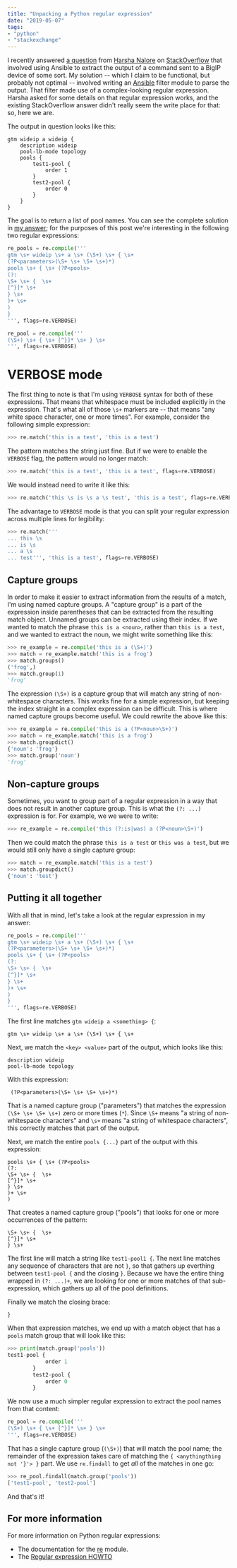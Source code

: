 ```yaml
---
title: "Unpacking a Python regular expression"
date: "2019-05-07"
tags:
- "python"
- "stackexchange"
---
```


I recently answered [a question][] from [Harsha Nalore][] on [StackOverflow][] that involved using Ansible to extract the output of a command sent to a BigIP device of some sort. My solution -- which I claim to be functional, but probably not optimal -- involved writing an [Ansible][] filter module to parse the output. That filter made use of a complex-looking regular expression. Harsha asked for some details on that regular expression works, and the existing StackOverflow answer didn't really seem the write place for that: so, here we are.

The output in question looks like this:

```
gtm wideip a wideip {
    description wideip
    pool-lb-mode topology
    pools {
        test1-pool {
            order 1
        }
        test2-pool {
            order 0
        }
    }
}
```

The goal is to return a list of pool names. You can see the complete solution in [my answer][]; for the purposes of this post we're interesting in the following two regular expressions:

```python
re_pools = re.compile('''
gtm \s+ wideip \s+ a \s+ (\S+) \s+ { \s+
(?P<parameters>(\S+ \s+ \S+ \s+)*)
pools \s+ { \s+ (?P<pools>
(?:
\S+ \s+ {  \s+
[^}]* \s+
} \s+
)+ \s+
)
}
''', flags=re.VERBOSE)

re_pool = re.compile('''
(\S+) \s+ { \s+ [^}]* \s+ } \s+
''', flags=re.VERBOSE)
```

# VERBOSE mode

The first thing to note is that I'm using `VERBOSE` syntax for both of these expressions. That means that whitespace must be included explicitly in the expression. That's what all of those `\s+` markers are -- that means "any white space character, one or more times". For example, consider the following simple expression:

```python
>>> re.match('this is a test', 'this is a test')
```

The pattern matches the string just fine. But if we were to enable the `VERBOSE` flag, the pattern would no longer match:

```python
>>> re.match('this is a test', 'this is a test', flags=re.VERBOSE)
```

We would instead need to write it like this:

```python
>>> re.match('this \s is \s a \s test', 'this is a test', flags=re.VERBOSE)
```

The advantage to `VERBOSE` mode is that you can split your regular expression across multiple lines for legibility:

```python
>>> re.match('''
... this \s
... is \s
... a \s
... test''', 'this is a test', flags=re.VERBOSE)
```

## Capture groups

In order to make it easier to extract information from the results of a match, I'm using named capture groups. A "capture group" is a part of the expression inside parentheses that can be extracted from the resulting match object.  Unnamed groups can be extracted using their index.  If we wanted to match the phrase `this is a <noun>`, rather than `this is a test`, and we wanted to extract the noun, we might write something like this:

```python
>>> re_example = re.compile('this is a (\S+)')
>>> match = re_example.match('this is a frog')
>>> match.groups()
('frog',)
>>> match.group(1)
'frog'
```

The expression `(\S+)` is a capture group that will match any string of non-whitespace characters.  This works fine for a simple expression, but keeping the index straight in a complex expression can be difficult.  This is where named capture groups become useful.  We could rewrite the above like this:

```python
>>> re_example = re.compile('this is a (?P<noun>\S+)')
>>> match = re_example.match('this is a frog')
>>> match.groupdict()
{'noun': 'frog'}
>>> match.group('noun')
'frog'
```

## Non-capture groups

Sometimes, you want to group part of a regular expression in a way that does not result in another capture group.  This is what the `(?: ...)` expression is for.  For example, we we were to write:

```python
>>> re_example = re.compile('this (?:is|was) a (?P<noun>\S+)')
```

Then we could match the phrase `this is a test` or `this was a test`, but we would still only have a single capture group:

```python
>>> match = re_example.match('this is a test')
>>> match.groupdict()
{'noun': 'test'}
```

## Putting it all together

With all that in mind, let's take a look at the regular expression in my answer:

```python
re_pools = re.compile('''
gtm \s+ wideip \s+ a \s+ (\S+) \s+ { \s+
(?P<parameters>(\S+ \s+ \S+ \s+)*)
pools \s+ { \s+ (?P<pools>
(?:
\S+ \s+ {  \s+
[^}]* \s+
} \s+
)+ \s+
)
}
''', flags=re.VERBOSE)
```

The first line matches `gtm wideip a <something> {`:

    gtm \s+ wideip \s+ a \s+ (\S+) \s+ { \s+

Next, we match the `<key> <value>` part of the output, which looks like this:

    description wideip
    pool-lb-mode topology

With this expression:

     (?P<parameters>(\S+ \s+ \S+ \s+)*)

That is a named capture group ("parameters") that matches the expression `(\S+ \s+ \S+ \s+)` zero or more times (`*`). Since `\S+` means "a string of non-whitespace characters" and `\s+` means "a string of whitespace characters", this correctly matches that part of the output.

Next, we match the entire `pools {...}` part of the output with this expression:

    pools \s+ { \s+ (?P<pools>
    (?:
    \S+ \s+ {  \s+
    [^}]* \s+
    } \s+
    )+ \s+
    )

That creates a named capture group ("pools") that looks for one or more occurrences of the pattern:

    \S+ \s+ {  \s+
    [^}]* \s+
    } \s+

The first line will match a string like `test1-pool1 {`.  The next line matches any sequence of characters that are not `}`, so that gathers up everthing between `test1-pool {` and the closing `}`.  Because we have the entire thing wrapped in `(?: ...)+`, we are looking for one or more matches of that sub-expression, which gathers up all of the pool definitions.

Finally we match the closing brace:

    }

When that expression matches, we end up with a match object that has a `pools` match group that will look like this:

```python
>>> print(match.group('pools'))
test1-pool {
            order 1
        }
        test2-pool {
            order 0
        }

```

We now use a much simpler regular expression to extract the pool names from that content:

```python
re_pool = re.compile('''
(\S+) \s+ { \s+ [^}]* \s+ } \s+
''', flags=re.VERBOSE)
```

That has a single capture group (`(\S+)`) that will match the pool name; the remainder of the expression takes care of matching the `{ <anythingthing not '}'> }` part.  We use `re.findall` to get *all* of the matches in one go:

```python
>>> re_pool.findall(match.group('pools'))
['test1-pool', 'test2-pool']
```

And that's it!

## For more information

For more information on Python regular expressions:

- The documentation for the [re](https://docs.python.org/3/library/re.html) module.
- The [Regular expression HOWTO](https://docs.python.org/3/howto/regex.html)

[a question]: https://stackoverflow.com/q/55965819/147356
[stackoverflow]: https://stackoverflow.com/
[ansible]: https://ansible.com/
[harsha nalore]: https://stackoverflow.com/users/7738974/harsha-nalore
[my answer]: https://stackoverflow.com/a/55970019/147356
